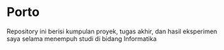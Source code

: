 # Porto
Repository ini berisi kumpulan proyek, tugas akhir, dan hasil eksperimen saya selama menempuh studi di bidang Informatika
